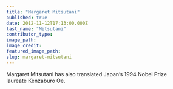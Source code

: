 ```yaml
---
title: "Margaret Mitsutani"
published: true
date: 2012-11-12T17:13:00.000Z
last_name: "Mitsutani"
contributor_type:
image_path:
image_credit:
featured_image_path:
slug: margaret-mitsutani
---
```


Margaret Mitsutani has also translated Japan’s 1994 Nobel Prize laureate Kenzaburo Oe.

